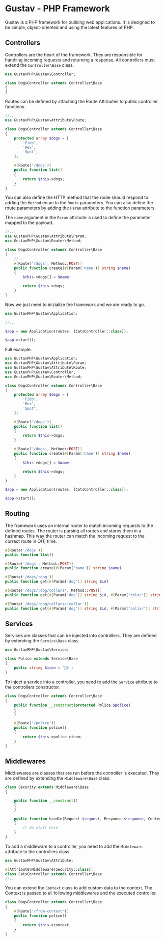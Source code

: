 # Gustav - PHP Framework

Gustav is a PHP framework for building web applications. It is designed to be simple, object-oriented and using the latest features of PHP.

## Controllers

Controllers are the heart of the framework. They are responsible for handling incoming requests and returning a response. All controllers must extend the `Controller\Base` class.

```php
use GustavPHP\Gustav\Controller;

class DogsController extends Controller\Base
{
}
```

Routes can be defined by attaching the Route Attributes to public controller functions.

```php
//...
use GustavPHP\Gustav\Attribute\Route;

class DogsController extends Controller\Base
{
    protected array $dogs = [
        'Fido',
        'Rex',
        'Spot',
    ];

    #[Route('/dogs')]
    public function list()
    {
        return $this->dogs;
    }
}
```

You can also define the HTTP method that the route should respond to adding the `Method` enum to the `Route` parameters. You can also define the route parameters by adding the `Param` attribute to the function parameters.

The `name` argument in the `Param` attribute is used to define the parameter mapped to the payload.

```php
//...
use GustavPHP\Gustav\Attribute\Param;
use GustavPHP\Gustav\Router\Method;

class DogsController extends Controller\Base
{
    //...
    #[Route('/dogs', Method::POST)]
    public function create(#[Param('name')] string $name)
    {
        $this->dogs[] = $name;

        return $this->dogs;
    }
}
```

Now we just need to inizialize the framework and we are ready to go.

```php
use GustavPHP\Gustav\Application;

//...

$app = new Application(routes: [CatsController::class]);

$app->start();
```

Full example:

```php
use GustavPHP\Gustav\Application;
use GustavPHP\Gustav\Attribute\Param;
use GustavPHP\Gustav\Attribute\Route;
use GustavPHP\Gustav\Controller;
use GustavPHP\Gustav\Router\Method;

class DogsController extends Controller\Base
{
    protected array $dogs = [
        'Fido',
        'Rex',
        'Spot',
    ];

    #[Route('/dogs')]
    public function list()
    {
        return $this->dogs;
    }

    #[Route('/dogs', Method::POST)]
    public function create(#[Param('name')] string $name)
    {
        $this->dogs[] = $name;

        return $this->dogs;
    }
}

$app = new Application(routes: [CatsController::class]);

$app->start();
```

## Routing

The framework uses an internal router to match incoming requests to the defined routes. The router is parsing all routes and stores them in a hashmap. This way the router can match the incoming request to the correct route in O(1) time.

```php
#[Route('/dogs')]
public function list()

#[Route('/dogs', Method::POST)]
public function create(#[Param('name')] string $name)

#[Route('/dogs/:dog')]
public function get(#[Param('dog')] string $id)

#[Route('/dogs/:dog/collars', Method::POST)]
public function get(#[Param('dog')] string $id, #[Param('color')] string $color)

#[Route('/dogs/:dog/collars/:collar')]
public function get(#[Param('dog')] string $id, #[Param('collar')] string $collar)
```

## Services

Services are classes that can be injected into controllers. They are defined by extending the `Service\Base` class.

```php
use GustavPHP\Gustav\Service;

class Police extends Service\Base
{
    public string $icon = '👮‍♀️';
}
```

To inject a service into a controller, you need to add the `Service` attribute to the controllers constructor.

```php
class DogsController extends Controller\Base
{
    public function __construct(protected Police $police)
    {
    }

    #[Route('/police')]
    public function police()
    {
        return $this->police->icon;
    }
}
```

## Middlewares

Middlewares are classes that are run before the controller is executed. They are defined by extending the `Middleware\Base` class.

```php
class Security extends Middleware\Base
{

    public function __construct()
    {
    }

    public function handle(Request $request, Response $response, Context $context): void
    {
        // do stuff here
    }
}
```

To add a middleware to a controller, you need to add the `Middleware` attribute to the controllers class.

```php
use GustavPHP\Gustav\Attribute;

#[Attribute\Middleware(Security::class)]
class CatsController extends Controller\Base
//...
```

You can extend the `Context` class to add custom data to the context. The Context is passed to all following middlewares and the executed controller.

```php
class DogsController extends Controller\Base
{
    #[Route('/from-context')]
    public function police()
    {
        return $this->context;
    }
}
```
